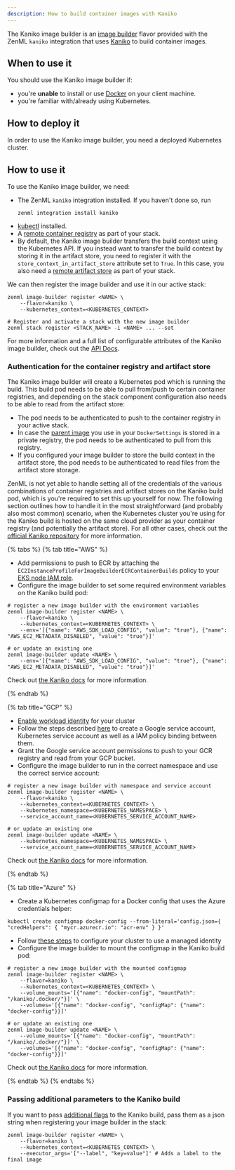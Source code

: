 ```yaml
---
description: How to build container images with Kaniko
---
```


The Kaniko image builder is an [image builder](image-builders.md) flavor provided
with the ZenML `kaniko` integration that uses [Kaniko](https://github.com/GoogleContainerTools/kaniko)
to build container images.

## When to use it

You should use the Kaniko image builder if:
* you're **unable** to install or use [Docker](https://www.docker.com) on your client machine.
* you're familiar with/already using Kubernetes.

## How to deploy it

In order to use the Kaniko image builder, you need a deployed Kubernetes cluster.

## How to use it

To use the Kaniko image builder, we need:

* The ZenML `kaniko` integration installed. If you haven't done so, run 
    ```shell
    zenml integration install kaniko
    ```
* [kubectl](https://kubernetes.io/docs/tasks/tools/#kubectl) installed.
* A [remote container registry](../container-registries/container-registries.md) 
as part of your stack.
* By default, the Kaniko image builder transfers the build context using the
Kubernetes API. If you instead want to transfer the build context by storing it in the artifact
store, you need to register it with the `store_context_in_artifact_store` attribute set to `True`.
In this case, you also need a [remote artifact store](../artifact-stores/artifact-stores.md)
as part of your stack.

We can then register the image builder and use it in our active stack:
```shell
zenml image-builder register <NAME> \
    --flavor=kaniko \
    --kubernetes_context=<KUBERNETES_CONTEXT>

# Register and activate a stack with the new image builder
zenml stack register <STACK_NAME> -i <NAME> ... --set
```

For more information and a full list of configurable attributes of the Kaniko image builder,
check out the [API Docs](https://apidocs.zenml.io/latest/integration_code_docs/integrations-kaniko/#zenml.integrations.kaniko.image_builders.kaniko_image_builder.KanikoImageBuilder).

### Authentication for the container registry and artifact store

The Kaniko image builder will create a Kubernetes pod which is running the build. This build
pod needs to be able to pull from/push to certain container registries, and depending on the
stack component configuration also needs to be able to read from the artifact store:
* The pod needs to be authenticated to push to the container registry in your active stack.
* In case the [parent image](../../../../old_book/starter-guide/production-fundamentals/containerization.md#using-a-pre-built-parent-image)
you use in your `DockerSettings` is stored in a private registry, the pod needs to be authenticated to pull from
this registry.
* If you configured your image builder to store the build context in the artifact store, the
pod needs to be authenticated to read files from the artifact store storage.

ZenML is not yet able to handle setting all of the credentials of the various combinations of
container registries and artifact stores on the Kaniko build pod, which is you're required to set
this up yourself for now. The following section outlines how to handle it in the most straightforward
(and probably also most common) scenario, when the Kubernetes cluster you're using for the
Kaniko build is hosted on the same cloud provider as your container registry (and potentially
the artifact store). For all other cases, check out the
[official Kaniko repository](https://github.com/GoogleContainerTools/kaniko) for more information.

{% tabs %}
{% tab title="AWS" %}

* Add permissions to push to ECR by attaching the `EC2InstanceProfileForImageBuilderECRContainerBuilds` policy to your
[EKS node IAM role](https://docs.aws.amazon.com/eks/latest/userguide/create-node-role.html).
* Configure the image builder to set some required environment variables on the Kaniko build pod:
```shell
# register a new image builder with the environment variables
zenml image-builder register <NAME> \
    --flavor=kaniko \
    --kubernetes_context=<KUBERNETES_CONTEXT> \
    --env='[{"name": "AWS_SDK_LOAD_CONFIG", "value": "true"}, {"name": "AWS_EC2_METADATA_DISABLED", "value": "true"}]'

# or update an existing one
zenml image-builder update <NAME> \
    --env='[{"name": "AWS_SDK_LOAD_CONFIG", "value": "true"}, {"name": "AWS_EC2_METADATA_DISABLED", "value": "true"}]'
```

Check out [the Kaniko docs](https://github.com/GoogleContainerTools/kaniko#pushing-to-amazon-ecr) for
more information.

{% endtab %}

{% tab title="GCP" %}

* [Enable workload identity](https://cloud.google.com/kubernetes-engine/docs/how-to/workload-identity#enable_on_cluster) for your cluster
* Follow the steps described [here](https://cloud.google.com/kubernetes-engine/docs/how-to/workload-identity#authenticating_to)
to create a Google service account, Kubernetes service account as well as a IAM policy binding between them.
* Grant the Google service account permissions to push to your GCR registry and read from your GCP bucket.
* Configure the image builder to run in the correct namespace and use the correct service account:
```shell
# register a new image builder with namespace and service account
zenml image-builder register <NAME> \
    --flavor=kaniko \
    --kubernetes_context=<KUBERNETES_CONTEXT> \
    --kubernetes_namespace=<KUBERNETES_NAMESPACE> \
    --service_account_name=<KUBERNETES_SERVICE_ACCOUNT_NAME>

# or update an existing one
zenml image-builder update <NAME> \
    --kubernetes_namespace=<KUBERNETES_NAMESPACE> \
    --service_account_name=<KUBERNETES_SERVICE_ACCOUNT_NAME>
```

Check out [the Kaniko docs](https://github.com/GoogleContainerTools/kaniko#pushing-to-google-gcr) for
more information.

{% endtab %}

{% tab title="Azure" %}

* Create a Kubernetes configmap for a Docker config that uses the Azure credentials helper:
```shell
kubectl create configmap docker-config --from-literal='config.json={ "credHelpers": { "mycr.azurecr.io": "acr-env" } }'
```
* Follow [these steps](https://learn.microsoft.com/en-us/azure/aks/use-managed-identity) to configure your
cluster to use a managed identity
* Configure the image builder to mount the configmap in the Kaniko build pod:
```shell
# register a new image builder with the mounted configmap
zenml image-builder register <NAME> \
    --flavor=kaniko \
    --kubernetes_context=<KUBERNETES_CONTEXT> \
    --volume_mounts='[{"name": "docker-config", "mountPath": "/kaniko/.docker/"}]' \
    --volumes='[{"name": "docker-config", "configMap": {"name": "docker-config"}}]'

# or update an existing one
zenml image-builder update <NAME> \
    --volume_mounts='[{"name": "docker-config", "mountPath": "/kaniko/.docker/"}]' \
    --volumes='[{"name": "docker-config", "configMap": {"name": "docker-config"}}]'
```

Check out [the Kaniko docs](https://github.com/GoogleContainerTools/kaniko#pushing-to-azure-container-registry) for
more information.

{% endtab %}
{% endtabs %}


### Passing additional parameters to the Kaniko build

If you want to pass [additional flags](https://github.com/GoogleContainerTools/kaniko#additional-flags)
to the Kaniko build, pass them as a json string when registering your image builder in the stack:
```shell
zenml image-builder register <NAME> \
    --flavor=kaniko \
    --kubernetes_context=<KUBERNETES_CONTEXT> \
    --executor_args='["--label", "key=value"]' # Adds a label to the final image
```

